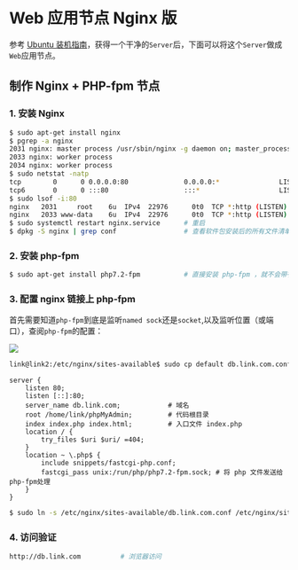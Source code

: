 # Web 应用节点 Nginx 版

参考 [Ubuntu 装机指南](https://blog.codekissyoung.com/%E5%88%86%E5%B8%83%E5%BC%8F/UbuntuServer)，获得一个干净的`Server`后，下面可以将这个`Server`做成`Web`应用节点。

## 制作 Nginx + PHP-fpm 节点

### 1. 安装 Nginx

```bash
$ sudo apt-get install nginx
$ pgrep -a nginx
2031 nginx: master process /usr/sbin/nginx -g daemon on; master_process on;
2033 nginx: worker process
2034 nginx: worker process
$ sudo netstat -natp
tcp        0      0 0.0.0.0:80              0.0.0.0:*               LISTEN      2031/nginx: master
tcp6       0      0 :::80                   :::*                    LISTEN      2031/nginx: master
$ sudo lsof -i:80
nginx   2031     root    6u  IPv4  22976      0t0  TCP *:http (LISTEN)
nginx   2033 www-data    6u  IPv4  22976      0t0  TCP *:http (LISTEN)
$ sudo systemctl restart nginx.service      # 重启
$ dpkg -S nginx | grep conf                 # 查看软件包安装后的所有文件清单
```

### 2. 安装 php-fpm

```bash
$ sudo apt-get install php7.2-fpm           # 直接安装 php-fpm ，就不会带有 apache2 了 ^_^
```

### 3. 配置 nginx 链接上 php-fpm

首先需要知道`php-fpm`到底是监听`named sock`还是`socket`,以及监听位置（或端口），查阅`php-fpm`的配置：

![](https://img.codekissyoung.com/2019/11/28/533543b1767f3962a4919d2360c973c9.png)

```bash
link@link2:/etc/nginx/sites-available$ sudo cp default db.link.com.conf # 新建 Virtual Server
```

```nginx
server {
    listen 80;
    listen [::]:80;
    server_name db.link.com;            # 域名
    root /home/link/phpMyAdmin;         # 代码根目录
    index index.php index.html;         # 入口文件 index.php
    location / {
        try_files $uri $uri/ =404;
    }
    location ~ \.php$ {
        include snippets/fastcgi-php.conf;
        fastcgi_pass unix:/run/php/php7.2-fpm.sock; # 将 php 文件发送给php-fpm处理
    }
}
```

```bash
$ sudo ln -s /etc/nginx/sites-available/db.link.com.conf /etc/nginx/sites-enabled/db.link.com.conf
```

### 4. 访问验证

```bash
http://db.link.com          # 浏览器访问
```

